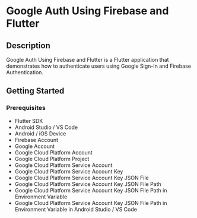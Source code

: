 # Google Auth Using Firebase and Flutter

## Description
Google Auth Using Firebase and Flutter is a Flutter application that demonstrates how to authenticate users using Google Sign-In and Firebase Authentication.

## Getting Started

### Prerequisites
 
- Flutter SDK
- Android Studio / VS Code
- Android / iOS Device
- Firebase Account
- Google Account
- Google Cloud Platform Account
- Google Cloud Platform Project
- Google Cloud Platform Service Account
- Google Cloud Platform Service Account Key
- Google Cloud Platform Service Account Key JSON File
- Google Cloud Platform Service Account Key JSON File Path
- Google Cloud Platform Service Account Key JSON File Path in Environment Variable
- Google Cloud Platform Service Account Key JSON File Path in Environment Variable in Android Studio / VS Code